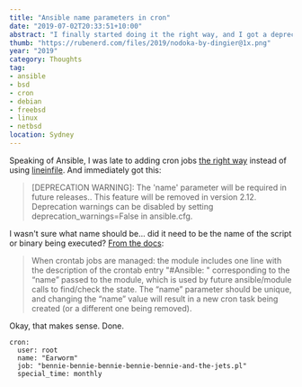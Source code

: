 ```yaml
---
title: "Ansible name parameters in cron"
date: "2019-07-02T20:33:51+10:00"
abstract: "I finally started doing it the right way, and I got a deprecation warning. I always spell that depracataion for some reason."
thumb: "https://rubenerd.com/files/2019/nodoka-by-dingier@1x.png"
year: "2019"
category: Thoughts
tag:
- ansible
- bsd
- cron
- debian
- freebsd
- linux
- netbsd
location: Sydney
---
```

Speaking of Ansible, I was late to adding cron jobs [the right way](https://docs.ansible.com/ansible/latest/modules/cron_module.html) instead of using [lineinfile](https://docs.ansible.com/ansible/latest/modules/lineinfile_module.html). And immediately got this:

> [DEPRECATION WARNING]: The 'name' parameter will be required in future releases.. This feature will be removed in version 2.12. Deprecation
warnings can be disabled by setting deprecation_warnings=False in ansible.cfg.

I wasn't sure what name should be... did it need to be the name of the script or binary being executed? [From the docs](https://docs.ansible.com/ansible/latest/modules/cron_module.html)\:

> When crontab jobs are managed: the module includes one line with the description of the crontab entry "#Ansible: <name>" corresponding to the “name” passed to the module, which is used by future ansible/module calls to find/check the state. The “name” parameter should be unique, and changing the “name” value will result in a new cron task being created (or a different one being removed).

Okay, that makes sense. Done.

    cron:
      user: root
      name: "Earworm"
      job: "bennie-bennie-bennie-bennie-bennie-and-the-jets.pl"
      special_time: monthly


